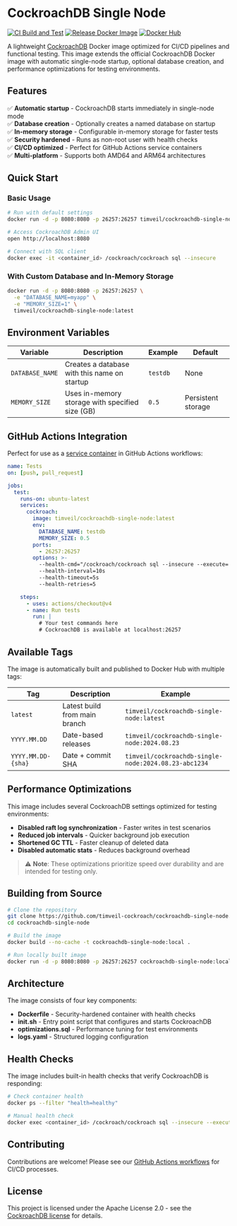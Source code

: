 # CockroachDB Single Node

[![CI Build and Test](https://github.com/timveil-cockroach/cockroachdb-single-node/actions/workflows/ci.yml/badge.svg)](https://github.com/timveil-cockroach/cockroachdb-single-node/actions/workflows/ci.yml)
[![Release Docker Image](https://github.com/timveil-cockroach/cockroachdb-single-node/actions/workflows/docker-release.yml/badge.svg)](https://github.com/timveil-cockroach/cockroachdb-single-node/actions/workflows/docker-release.yml)
[![Docker Hub](https://img.shields.io/docker/pulls/timveil/cockroachdb-single-node)](https://hub.docker.com/repository/docker/timveil/cockroachdb-single-node)

A lightweight [CockroachDB](https://www.cockroachlabs.com/) Docker image optimized for CI/CD pipelines and functional testing. This image extends the official CockroachDB Docker image with automatic single-node startup, optional database creation, and performance optimizations for testing environments.

## Features

✅ **Automatic startup** - CockroachDB starts immediately in single-node mode  
✅ **Database creation** - Optionally creates a named database on startup  
✅ **In-memory storage** - Configurable in-memory storage for faster tests  
✅ **Security hardened** - Runs as non-root user with health checks  
✅ **CI/CD optimized** - Perfect for GitHub Actions service containers  
✅ **Multi-platform** - Supports both AMD64 and ARM64 architectures  

## Quick Start

### Basic Usage
```bash
# Run with default settings
docker run -d -p 8080:8080 -p 26257:26257 timveil/cockroachdb-single-node:latest

# Access CockroachDB Admin UI
open http://localhost:8080

# Connect with SQL client
docker exec -it <container_id> /cockroach/cockroach sql --insecure
```

### With Custom Database and In-Memory Storage
```bash
docker run -d -p 8080:8080 -p 26257:26257 \
  -e "DATABASE_NAME=myapp" \
  -e "MEMORY_SIZE=1" \
  timveil/cockroachdb-single-node:latest
```

## Environment Variables

| Variable | Description | Example | Default |
|----------|-------------|---------|---------|
| `DATABASE_NAME` | Creates a database with this name on startup | `testdb` | None |
| `MEMORY_SIZE` | Uses in-memory storage with specified size (GB) | `0.5` | Persistent storage |

## GitHub Actions Integration

Perfect for use as a [service container](https://docs.github.com/en/actions/using-containerized-services/about-service-containers) in GitHub Actions workflows:

```yaml
name: Tests
on: [push, pull_request]

jobs:
  test:
    runs-on: ubuntu-latest
    services:
      cockroach:
        image: timveil/cockroachdb-single-node:latest
        env:
          DATABASE_NAME: testdb
          MEMORY_SIZE: 0.5
        ports:
          - 26257:26257
        options: >-
          --health-cmd="/cockroach/cockroach sql --insecure --execute='SELECT 1'"
          --health-interval=10s
          --health-timeout=5s
          --health-retries=5

    steps:
      - uses: actions/checkout@v4
      - name: Run tests
        run: |
          # Your test commands here
          # CockroachDB is available at localhost:26257
```

## Available Tags

The image is automatically built and published to Docker Hub with multiple tags:

| Tag | Description | Example |
|-----|-------------|---------|
| `latest` | Latest build from main branch | `timveil/cockroachdb-single-node:latest` |
| `YYYY.MM.DD` | Date-based releases | `timveil/cockroachdb-single-node:2024.08.23` |
| `YYYY.MM.DD-{sha}` | Date + commit SHA | `timveil/cockroachdb-single-node:2024.08.23-abc1234` |

## Performance Optimizations

This image includes several CockroachDB settings optimized for testing environments:

- **Disabled raft log synchronization** - Faster writes in test scenarios
- **Reduced job intervals** - Quicker background job execution  
- **Shortened GC TTL** - Faster cleanup of deleted data
- **Disabled automatic stats** - Reduces background overhead

> ⚠️ **Note**: These optimizations prioritize speed over durability and are intended for testing only.

## Building from Source

```bash
# Clone the repository
git clone https://github.com/timveil-cockroach/cockroachdb-single-node.git
cd cockroachdb-single-node

# Build the image
docker build --no-cache -t cockroachdb-single-node:local .

# Run locally built image
docker run -d -p 8080:8080 -p 26257:26257 cockroachdb-single-node:local
```

## Architecture

The image consists of four key components:

- **Dockerfile** - Security-hardened container with health checks
- **init.sh** - Entry point script that configures and starts CockroachDB
- **optimizations.sql** - Performance tuning for test environments
- **logs.yaml** - Structured logging configuration

## Health Checks

The image includes built-in health checks that verify CockroachDB is responding:

```bash
# Check container health
docker ps --filter "health=healthy"

# Manual health check
docker exec <container_id> /cockroach/cockroach sql --insecure --execute="SELECT 1"
```

## Contributing

Contributions are welcome! Please see our [GitHub Actions workflows](.github/workflows/) for CI/CD processes.

## License

This project is licensed under the Apache License 2.0 - see the [CockroachDB license](https://github.com/cockroachdb/cockroach/blob/master/LICENSE) for details.